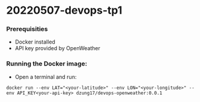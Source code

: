 # 20220507-devops-tp1

### Prerequisities
- Docker installed
- API key provided by OpenWeather

### Running the Docker image:
- Open a terminal and run:
```
docker run --env LAT="<your-latitude>" --env LON="<your-longitude>" --env API_KEY<your-api-key> dzung17/devops-openweather:0.0.1
```